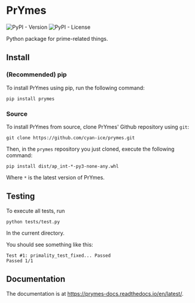 # PrYmes

![PyPI - Version](https://img.shields.io/pypi/v/prymes)
![PyPI - License](https://img.shields.io/pypi/l/prymes)

Python package for prime-related things.

## Install

### (Recommended) pip

To install PrYmes using pip, run the following command:
```
pip install prymes
```

### Source

To install PrYmes from source, clone PrYmes' Github repository using `git`:
```
git clone https://github.com/cyan-ice/prymes.git
```
Then, in the `prymes` repository you just cloned, execute the following command:
```
pip install dist/ap_int-*-py3-none-any.whl
```
Where `*` is the latest version of PrYmes.

## Testing

To execute all tests, run
```
python tests/test.py
```
In the current directory.

You should see something like this:
```
Test #1: primality_test_fixed... Passed
Passed 1/1
```

## Documentation

The documentation is at https://prymes-docs.readthedocs.io/en/latest/.